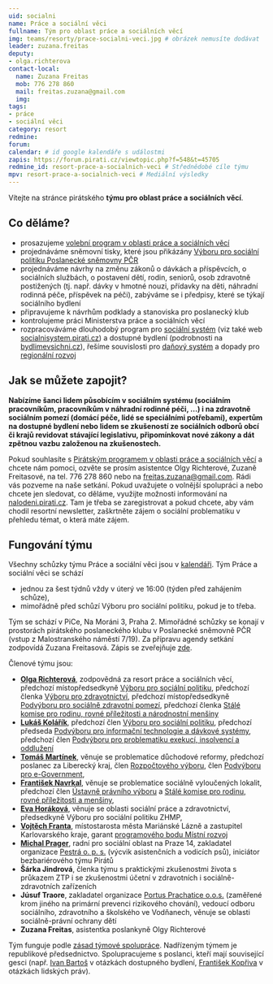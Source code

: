 ```yaml
---
uid: socialni
name: Práce a sociální věci
fullname: Tým pro oblast práce a sociálních věcí
img: teams/resorty/prace-socialni-veci.jpg # obrázek nemusíte dodávat
leader: zuzana.freitas
deputy:
- olga.richterova
contact-local:
  name: Zuzana Freitas
  mob: 776 278 860
  mail: freitas.zuzana@gmail.com
  img: 
tags:
- práce
- sociální věci
category: resort
redmine:
forum:
calendar: # id google kalendáře s událostmi
zapis: https://forum.pirati.cz/viewtopic.php?f=548&t=45705
redmine_id: resort-prace-a-socialnich-veci # Střednědobé cíle týmu
mpv: resort-prace-a-socialnich-veci # Mediální výsledky
---
```


Vítejte na stránce pirátského **týmu pro oblast práce a sociálních věcí**.

Co děláme?
----------

* prosazujeme [volební program v oblasti práce a sociálních věcí](https://www.pirati.cz/program/psp2017/prace-a-socialni-veci/)
* projednáváme sněmovní tisky, které jsou přikázány [Výboru pro sociální politiku Poslanecké sněmovny PČR](http://www.psp.cz/sqw/hp.sqw?k=4300)
* projednáváme návrhy na změnu zákonů o dávkách a příspěvcích, o sociálních službách, o postavení dětí, rodin, seniorů, osob zdravotně postižených (tj. např. dávky v hmotné nouzi, přídavky na děti, náhradní rodinná péče, příspěvek na péči), zabýváme se i předpisy, které se týkají sociálního bydlení
* připravujeme k návrhům podklady a stanoviska pro poslanecký klub
* kontrolujeme práci Ministerstva práce a sociálních věcí
* rozpracováváme dlouhodobý program pro [sociální systém](https://www.pirati.cz/program/dlouhodoby/socialni-system/) (viz také web [socialnisystem.pirati.cz](https://socialnisystem.pirati.cz/)) a dostupné bydlení (podrobnosti na [bydlimevsichni.cz](https://www.socialni-a-dostupne-bydleni.cz/)), řešíme souvislosti pro [daňový systém](https://www.pirati.cz/program/dlouhodoby/dane/) a dopady pro [regionální rozvoj](https://www.pirati.cz/program/psp2017/mistni-rozvoj/)

Jak se můžete zapojit?
----------------------

**Nabízíme šanci lidem působícím v sociálním systému (sociálním pracovníkům, pracovníkům v náhradní rodinné péči, …) i na zdravotně sociálním pomezí (domácí péče, lidé se speciálními potřebami), expertům na dostupné bydlení nebo lidem se zkušeností ze sociálních odborů obcí či krajů revidovat stávající legislativu, připomínkovat nové zákony a dát zpětnou vazbu založenou na zkušenostech.**

Pokud souhlasíte s [Pirátským programem v oblasti práce a sociálních věcí](https://www.pirati.cz/program/psp2017/prace-a-socialni-veci/) a chcete nám pomoci, ozvěte se prosím asistentce Olgy Richterové, Zuzaně Freitasové, na tel. 776 278 860 nebo na <freitas.zuzana@gmail.com>. Rádi vás pozveme na naše setkání. Pokud uvažujete o volnější spolupráci a nebo chcete jen sledovat, co děláme, využijte možnosti informování na [nalodeni.pirati.cz](https://nalodeni.pirati.cz/). Tam je třeba se zaregistrovat a pokud chcete, aby vám chodil resortní newsletter, zaškrtněte zájem o sociální  problematiku v přehledu témat, o která máte zájem.


Fungování týmu
----------------------

Všechny schůzky týmu Práce a sociální věci jsou v [kalendáři](https://calendar.google.com/calendar/embed?src=jio52c96e4ufejmlq51sctq0o4%40group.calendar.google.com&ctz=Europe%2FPrague%22). Tým Práce a sociální věci se schází
* jednou za šest týdnů vždy v úterý ve 16:00 (týden před zahájením schůze),
* mimořádně před schůzí Výboru pro sociální politiku, pokud je to třeba.

Tým se schází v PiCe, Na Moráni 3, Praha 2. Mimořádné schůzky se konají v prostorách pirátského poslaneckého klubu v Poslanecké sněmovně PČR (vstup z Malostranského náměstí 7/19). Za přípravu agendy setkání zodpovídá Zuzana Freitasová. Zápis se zveřejňuje [zde](https://forum.pirati.cz/viewtopic.php?f=548&t=45705).

Členové týmu jsou:

* **[Olga Richterová](https://www.pirati.cz/lide/olga-richterova/)**,  zodpovědná za resort práce a sociálních věcí, předchozí místopředsedkyně [Výboru pro sociální politiku](http://www.psp.cz/sqw/hp.sqw?k=4300), předchozí členka [Výboru pro zdravotnictví](http://www.psp.cz/sqw/hp.sqw?k=4300), předchozí místopředsedkyně [Podvýboru pro sociálně zdravotní pomezí](http://www.psp.cz/sqw/hp.sqw?k=4328), předchozí členka [Stálé komise pro rodinu, rovné příležitosti a národnostní menšiny](http://www.psp.cz/sqw/hp.sqw?k=6000)
* **[Lukáš Kolářík](https://www.pirati.cz/lide/lukas-kolarik/)**, předchozí člen [Výboru pro sociální politiku](http://www.psp.cz/sqw/hp.sqw?k=4300), předchozí předseda [Podvýboru pro informační technologie a dávkové systémy](http://www.psp.cz/sqw/hp.sqw?k=4329), předchozí člen [Podvýboru pro problematiku exekucí, insolvencí a oddlužení](http://www.psp.cz/sqw/hp.sqw?k=4025)
* **[Tomáš Martínek](https://www.pirati.cz/lide/tomas-martinek/)**, věnuje se problematice důchodové reformy, předchozí poslanec za Liberecký kraj, člen [Rozpočtového výboru](http://www.psp.cz/sqw/hp.sqw?k=3400), člen [Podvýboru pro e-Government](http://www.psp.cz/sqw/hp.sqw?k=4427), 
* **[František Navrkal](https://www.pirati.cz/lide/frantisek-navrkal/)**, věnuje se problematice sociálně vyloučených lokalit, předchozí člen [Ústavně právního výboru](http://www.psp.cz/sqw/hp.sqw?k=4000) a [Stálé komise pro rodinu, rovné příležitosti a menšiny](http://www.psp.cz/sqw/hp.sqw?k=6000), 
* **[Eva Horáková](https://www.pirati.cz/lide/eva-horakova/)**,  věnuje se oblasti sociální práce a zdravotnictví, předsedkyně Výboru pro sociální politiku ZHMP,
* **[Vojtěch Franta](https://www.pirati.cz/lide/vojtech-franta/)**, místostarosta města Mariánské Lázně a zastupitel Karlovarského kraje, garant [programového bodu Místní rozvoj](https://www.pirati.cz/program/psp2017/mistni-rozvoj/)
* **[Michal Prager](https://wiki.pirati.cz/lide/michal_prager)**, radní pro sociální oblast na Praze 14, zakladatel organizace [Pestrá o. p. s.](https://www.pestra.cz/) (výcvik asistenčních a vodicích psů), iniciátor bezbariérového týmu Pirátů
* **Šárka Jindrová**, členka týmu s praktickými zkušenostmi života s průkazem ZTP i se zkušenostmi účetní v zdravotních i sociálně-zdravotních zařízeních
* **Júsuf Traore**, zakladatel organizace [Portus Prachatice o.o.s.](http://www.portusprachatice.cz/) (zaměřené krom jiného na primární prevenci rizikového chování), vedoucí odboru sociálního, zdravotního a školského ve Vodňanech, věnuje se oblasti sociálně-právní ochrany dětí
* **Zuzana Freitas**, asistentka poslankyně Olgy Richterové

Tým funguje podle [zásad týmové spolupráce](https://wiki.pirati.cz/rules/or_zatys). Nadřízeným týmem je republikové předsednictvo. Spolupracujeme s poslanci, kteří mají související gesci (např. [Ivan Bartoš](https://www.pirati.cz/lide/ivan-bartos/) v otázkách dostupného bydlení, [František Kopřiva](https://www.pirati.cz/lide/frantisek-kopriva/) v otázkách lidských práv).
